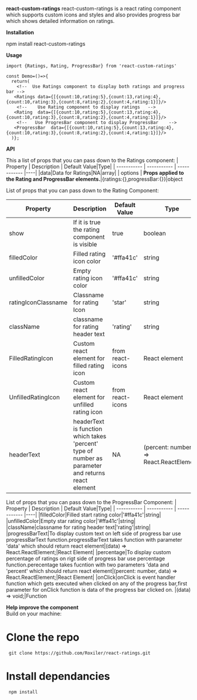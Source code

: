 **react-custom-ratings**
react-custom-ratings is a react rating component which supports custom icons and styles and also provides progress bar which shows detailed information on ratings.

**Installation**

npm install react-custom-ratings


**Usage** 
  ```
  import {Ratings, Rating, ProgressBar} from 'react-custom-ratings' 
  
  const Demo=()=>{
    return(
      <!--  Use Ratings component to display both ratings and progress bar -->
     <Ratings data={[{count:10,rating:5},{count:13,rating:4},{count:10,rating:3},{count:8,rating:2},{count:4,rating:1}]}/>
      <!--    Use Rating component to display ratings   -->
     <Rating  data={[{count:10,rating:5},{count:13,rating:4},{count:10,rating:3},{count:8,rating:2},{count:4,rating:1}]}/>
      <!--   Use ProgresBar component to display ProgressBar    -->
     <ProgressBar  data={[{count:10,rating:5},{count:13,rating:4},{count:10,rating:3},{count:8,rating:2},{count:4,rating:1}]}/>
    )};
  
   ```
  
**API**

This a list of props that you can pass down to the Ratings component:
| Property    | Description | Default Value|Type|
| ----------- | ----------- | ------------ |----|
|data|Data for Ratings|NA|array|
| options     | **Props applied to the Rating and ProgressBar elements.**|{ratings:{},progressBar:{}}|object


List of props that you can pass down to the Rating Component:

| Property    | Description | Default Value|Type|
| ----------- | ----------- | ------------ |----|
|show|If it is true the rating component is visible |true|boolean|
|filledColor|Filled rating icon color|'#ffa41c'|string|
|unfilledColor|Empty rating icon color|'#ffa41c'|string|
|ratingIconClassname|Classname for rating Icon|'star'|string|
|className|classname for rating header text|'rating'|string|
|FilledRatingIcon|Custom react element for filled rating icon|<AiFillStar/> from react-icons|React element|
|UnfilledRatingIcon|Custom react element for unfilled rating icon|<AiOutlineStar /> from react-icons|React element|
|headerText|headerText is function which takes 'percent' type of number as parameter and returns react element|NA|(percent: number) => React.ReactElement;

List of props that you can pass down to the ProgressBar Component:
| Property    | Description | Default Value|Type|
| ----------- | ----------- | ------------ |----|
|filledColor|Filled start rating color|'#ffa41c'|string|
|unfilledColor|Empty star rating color|'#ffa41c'|string|
|className|classname for rating header text|'rating'|string|
|progressBarText|To display custom text on left side of progress bar use progressBarText function.progressBarText takes function with parameter 'data'  which should return react element|(data) => React.ReactElement;|React Element|
|percentage|To display custom percentage of ratings on rigt side of progress bar use percentage function.perecentage takes fucntion with two parameters 'data and 'percent' which should return react element|(percent: number, data) => React.ReactElement;|React Element|
|onClick|onClick is event handler function which gets executed when clicked on any of the progress bar,first parameter for onClick function is data of the progress bar clicked on. |(data) => void;|Function
  
**Help improve the component**  
   Build on your machine:
   # Clone the repo 
     git clone https://github.com/Roxiler/react-ratings.git

   # Install dependancies 
     npm install
